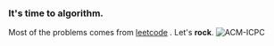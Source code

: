 ### It's time to algorithm.
Most of the problems comes from [leetcode](https://leetcode.com/) .
Let's **rock**.
![ACM-ICPC](http://e.hiphotos.baidu.com/baike/w%3D268/sign=4e7387db0ad162d985ee651a29dea950/bf096b63f6246b6040487b6bebf81a4c510fa26f.jpg)
